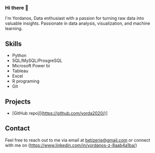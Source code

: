 ### Hi there 👋

I'm Yordanos, Data enthusiast with a passion for turning raw data into valuable insights. Passionate in data analysis, visualization, and machine learning.
## Skills

- Python
- SQL/MySQL/ProsgreSQL
- Microsoft Power bi
- Tableau
- Excel
- R programing
- Git

## Projects

- [GitHub repo][(https://github.com/yorda2020/)]

## Contact

Feel free to reach out to me via email at betizerie@gmail.com or connect with me on (https://www.linkedin.com/in/yordanos-z-8aab4a1ba/)
